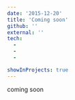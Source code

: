 ```yaml
---
date: '2015-12-20'
title: 'Coming soon'
github: ''
external: ''
tech:
  - 
  - 
  - 

showInProjects: true
---
```


coming soon